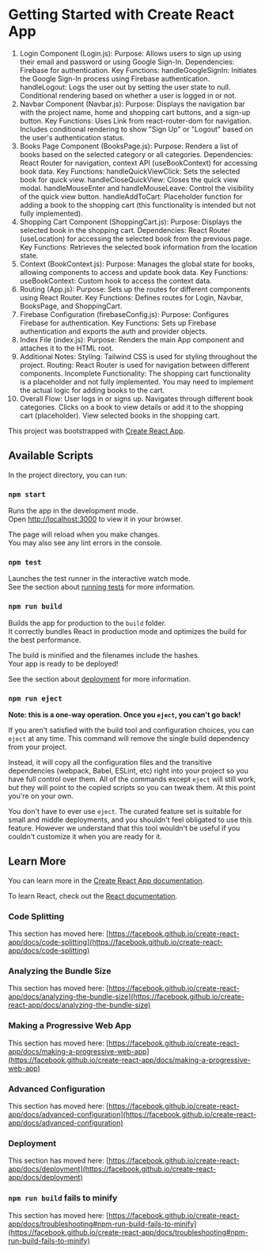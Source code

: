 # Getting Started with Create React App


1. Login Component (Login.js):
Purpose: Allows users to sign up using their email and password or using Google Sign-In.
Dependencies: Firebase for authentication.
Key Functions:
handleGoogleSignIn: Initiates the Google Sign-In process using Firebase authentication.
handleLogout: Logs the user out by setting the user state to null.
Conditional rendering based on whether a user is logged in or not.
2. Navbar Component (Navbar.js):
Purpose: Displays the navigation bar with the project name, home and shopping cart buttons, and a sign-up button.
Key Functions:
Uses Link from react-router-dom for navigation.
Includes conditional rendering to show "Sign Up" or "Logout" based on the user's authentication status.
3. Books Page Component (BooksPage.js):
Purpose: Renders a list of books based on the selected category or all categories.
Dependencies: React Router for navigation, context API (useBookContext) for accessing book data.
Key Functions:
handleQuickViewClick: Sets the selected book for quick view.
handleCloseQuickView: Closes the quick view modal.
handleMouseEnter and handleMouseLeave: Control the visibility of the quick view button.
handleAddToCart: Placeholder function for adding a book to the shopping cart (this functionality is intended but not fully implemented).
4. Shopping Cart Component (ShoppingCart.js):
Purpose: Displays the selected book in the shopping cart.
Dependencies: React Router (useLocation) for accessing the selected book from the previous page.
Key Functions:
Retrieves the selected book information from the location state.
5. Context (BookContext.js):
Purpose: Manages the global state for books, allowing components to access and update book data.
Key Functions:
useBookContext: Custom hook to access the context data.
6. Routing (App.js):
Purpose: Sets up the routes for different components using React Router.
Key Functions:
Defines routes for Login, Navbar, BooksPage, and ShoppingCart.
7. Firebase Configuration (firebaseConfig.js):
Purpose: Configures Firebase for authentication.
Key Functions:
Sets up Firebase authentication and exports the auth and provider objects.
8. Index File (index.js):
Purpose: Renders the main App component and attaches it to the HTML root.
9. Additional Notes:
Styling: Tailwind CSS is used for styling throughout the project.
Routing: React Router is used for navigation between different components.
Incomplete Functionality: The shopping cart functionality is a placeholder and not fully implemented. You may need to implement the actual logic for adding books to the cart.
10. Overall Flow:
User logs in or signs up.
Navigates through different book categories.
Clicks on a book to view details or add it to the shopping cart (placeholder).
View selected books in the shopping cart.




This project was bootstrapped with [Create React App](https://github.com/facebook/create-react-app).

## Available Scripts

In the project directory, you can run:

### `npm start`

Runs the app in the development mode.\
Open [http://localhost:3000](http://localhost:3000) to view it in your browser.

The page will reload when you make changes.\
You may also see any lint errors in the console.

### `npm test`

Launches the test runner in the interactive watch mode.\
See the section about [running tests](https://facebook.github.io/create-react-app/docs/running-tests) for more information.

### `npm run build`

Builds the app for production to the `build` folder.\
It correctly bundles React in production mode and optimizes the build for the best performance.

The build is minified and the filenames include the hashes.\
Your app is ready to be deployed!

See the section about [deployment](https://facebook.github.io/create-react-app/docs/deployment) for more information.

### `npm run eject`

**Note: this is a one-way operation. Once you `eject`, you can't go back!**

If you aren't satisfied with the build tool and configuration choices, you can `eject` at any time. This command will remove the single build dependency from your project.

Instead, it will copy all the configuration files and the transitive dependencies (webpack, Babel, ESLint, etc) right into your project so you have full control over them. All of the commands except `eject` will still work, but they will point to the copied scripts so you can tweak them. At this point you're on your own.

You don't have to ever use `eject`. The curated feature set is suitable for small and middle deployments, and you shouldn't feel obligated to use this feature. However we understand that this tool wouldn't be useful if you couldn't customize it when you are ready for it.

## Learn More

You can learn more in the [Create React App documentation](https://facebook.github.io/create-react-app/docs/getting-started).

To learn React, check out the [React documentation](https://reactjs.org/).

### Code Splitting

This section has moved here: [https://facebook.github.io/create-react-app/docs/code-splitting](https://facebook.github.io/create-react-app/docs/code-splitting)

### Analyzing the Bundle Size

This section has moved here: [https://facebook.github.io/create-react-app/docs/analyzing-the-bundle-size](https://facebook.github.io/create-react-app/docs/analyzing-the-bundle-size)

### Making a Progressive Web App

This section has moved here: [https://facebook.github.io/create-react-app/docs/making-a-progressive-web-app](https://facebook.github.io/create-react-app/docs/making-a-progressive-web-app)

### Advanced Configuration

This section has moved here: [https://facebook.github.io/create-react-app/docs/advanced-configuration](https://facebook.github.io/create-react-app/docs/advanced-configuration)

### Deployment

This section has moved here: [https://facebook.github.io/create-react-app/docs/deployment](https://facebook.github.io/create-react-app/docs/deployment)

### `npm run build` fails to minify

This section has moved here: [https://facebook.github.io/create-react-app/docs/troubleshooting#npm-run-build-fails-to-minify](https://facebook.github.io/create-react-app/docs/troubleshooting#npm-run-build-fails-to-minify)

